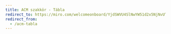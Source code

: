 ```yaml
---
title: ACM szakkör - Tábla
redirect_to: https://miro.com/welcomeonboard/YjdSWVU4SlNwYW51d2x5NjNvUTg0WU1IWU04THBHQXh0VjZTNERUZlpxc0tDUlNIbVlqNmp0TTFVQkJwcGNaSHwzMDc0NDU3MzQ1NzgwOTgyOTMzfDI=?share_link_id=905786391766
redirect_from:
  - /acm-tabla
---
```

